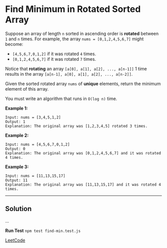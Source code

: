 # Find Minimum in Rotated Sorted Array

Suppose an array of length ` n ` sorted in ascending order is **rotated** between ` 1 ` and ` n ` times. For example, the array ` nums = [0,1,2,4,5,6,7] ` might become:

- ` [4,5,6,7,0,1,2] ` if it was rotated ` 4 ` times.
- ` [0,1,2,4,5,6,7] ` if it was rotated ` 7 ` times.

Notice that **rotating** an array ` [a[0], a[1], a[2], ..., a[n-1]] ` 1 time results in the array ` [a[n-1], a[0], a[1], a[2], ..., a[n-2]] `.

Given the sorted rotated array ` nums ` of **unique** elements, return the minimum element of this array.

You must write an algorithm that runs in ` O(log n) ` time.

**Example 1:**

```text
Input: nums = [3,4,5,1,2]
Output: 1
Explanation: The original array was [1,2,3,4,5] rotated 3 times.
```

**Example 2:**

```text
Input: nums = [4,5,6,7,0,1,2]
Output: 0
Explanation: The original array was [0,1,2,4,5,6,7] and it was rotated 4 times.
```

**Example 3:**

```text
Input: nums = [11,13,15,17]
Output: 11
Explanation: The original array was [11,13,15,17] and it was rotated 4 times. 
```

---

## Solution

...

**Run Test** `npm test find-min.test.js`

[LeetCode](https://leetcode.com/problems/find-minimum-in-rotated-sorted-array/)
